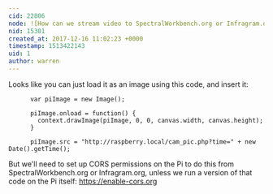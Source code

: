 ```yaml
---
cid: 22806
node: ![How can we stream video to SpectralWorkbench.org or Infragram.org from a Raspberry Pi camera?](../notes/warren/12-05-2017/how-can-we-stream-video-to-spectralworkbench-org-or-infragram-org-from-a-raspberry-pi-camera)
nid: 15301
created_at: 2017-12-16 11:02:23 +0000
timestamp: 1513422143
uid: 1
author: warren
---
```


Looks like you can just load it as an image using this code, and insert it:

```
      var piImage = new Image();

      piImage.onload = function() {
        context.drawImage(piImage, 0, 0, canvas.width, canvas.height);
      }

      piImage.src = "http://raspberry.local/cam_pic.php?time=" + new Date().getTime();
```

But we'll need to set up CORS permissions on the Pi to do this from SpectralWorkbench.org or Infragram.org, unless we run a version of that code on the Pi itself: https://enable-cors.org